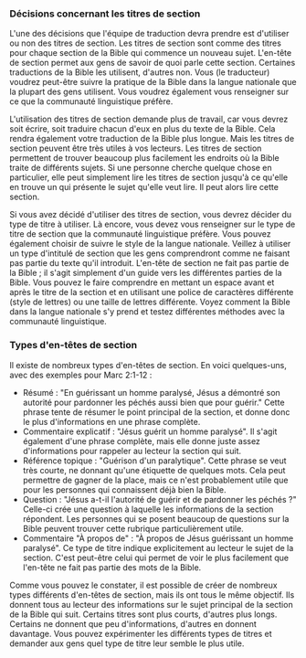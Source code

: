 ### Décisions concernant les titres de section

L'une des décisions que l'équipe de traduction devra prendre est d'utiliser ou non des titres de section. Les titres de section sont comme des titres pour chaque section de la Bible qui commence un nouveau sujet. L'en-tête de section permet aux gens de savoir de quoi parle cette section. Certaines traductions de la Bible les utilisent, d'autres non. Vous (le traducteur) voudrez peut-être suivre la pratique de la Bible dans la langue nationale que la plupart des gens utilisent. Vous voudrez également vous renseigner sur ce que la communauté linguistique préfère.

L'utilisation des titres de section demande plus de travail, car vous devrez soit écrire, soit traduire chacun d'eux en plus du texte de la Bible. Cela rendra également votre traduction de la Bible plus longue. Mais les titres de section peuvent être très utiles à vos lecteurs. Les titres de section permettent de trouver beaucoup plus facilement les endroits où la Bible traite de différents sujets. Si une personne cherche quelque chose en particulier, elle peut simplement lire les titres de section jusqu'à ce qu'elle en trouve un qui présente le sujet qu'elle veut lire. Il peut alors lire cette section.

Si vous avez décidé d'utiliser des titres de section, vous devrez décider du type de titre à utiliser. Là encore, vous devez vous renseigner sur le type de titre de section que la communauté linguistique préfère. Vous pouvez également choisir de suivre le style de la langue nationale. Veillez à utiliser un type d'intitulé de section que les gens comprendront comme ne faisant pas partie du texte qu'il introduit. L'en-tête de section ne fait pas partie de la Bible ; il s'agit simplement d'un guide vers les différentes parties de la Bible. Vous pouvez le faire comprendre en mettant un espace avant et après le titre de la section et en utilisant une police de caractères différente (style de lettres) ou une taille de lettres différente. Voyez comment la Bible dans la langue nationale s'y prend et testez différentes méthodes avec la communauté linguistique.

### Types d'en-têtes de section

Il existe de nombreux types d'en-têtes de section. En voici quelques-uns, avec des exemples pour Marc 2:1-12 :

* Résumé : "En guérissant un homme paralysé, Jésus a démontré son autorité pour pardonner les péchés aussi bien que pour guérir." Cette phrase tente de résumer le point principal de la section, et donne donc le plus d'informations en une phrase complète.
* Commentaire explicatif : "Jésus guérit un homme paralysé". Il s'agit également d'une phrase complète, mais elle donne juste assez d'informations pour rappeler au lecteur la section qui suit.
* Référence topique : "Guérison d'un paralytique". Cette phrase se veut très courte, ne donnant qu'une étiquette de quelques mots. Cela peut permettre de gagner de la place, mais ce n'est probablement utile que pour les personnes qui connaissent déjà bien la Bible.
* Question : "Jésus a-t-il l'autorité de guérir et de pardonner les péchés ?" Celle-ci crée une question à laquelle les informations de la section répondent. Les personnes qui se posent beaucoup de questions sur la Bible peuvent trouver cette rubrique particulièrement utile.
* Commentaire "À propos de" : "À propos de Jésus guérissant un homme paralysé". Ce type de titre indique explicitement au lecteur le sujet de la section. C'est peut-être celui qui permet de voir le plus facilement que l'en-tête ne fait pas partie des mots de la Bible.

Comme vous pouvez le constater, il est possible de créer de nombreux types différents d'en-têtes de section, mais ils ont tous le même objectif. Ils donnent tous au lecteur des informations sur le sujet principal de la section de la Bible qui suit. Certains titres sont plus courts, d'autres plus longs. Certains ne donnent que peu d'informations, d'autres en donnent davantage. Vous pouvez expérimenter les différents types de titres et demander aux gens quel type de titre leur semble le plus utile.
